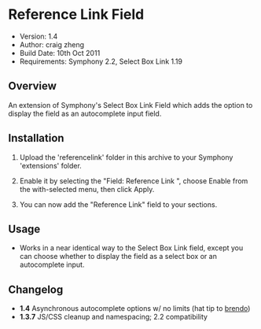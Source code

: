 # Reference Link Field

- Version: 1.4
- Author: craig zheng
- Build Date: 10th Oct 2011
- Requirements: Symphony 2.2, Select Box Link 1.19

## Overview

An extension of Symphony's Select Box Link Field which adds the option to display the field as an autocomplete input field.

## Installation

1. Upload the 'referencelink' folder in this archive to your Symphony 'extensions' folder.

2. Enable it by selecting the "Field: Reference Link ", choose Enable from the with-selected menu, then click Apply.

3. You can now add the "Reference Link" field to your sections.

## Usage

- Works in a near identical way to the Select Box Link field, except you can choose whether to display the field as a select box or an autocomplete input.

## Changelog

- **1.4** Asynchronous autocomplete options w/ no limits (hat tip to [brendo](https://github.com/brendo))
- **1.3.7** JS/CSS cleanup and namespacing; 2.2 compatibility
